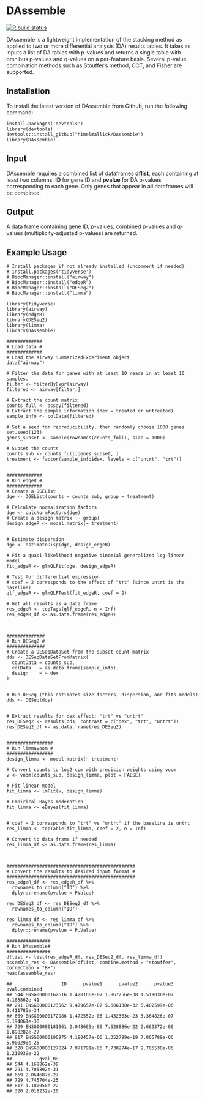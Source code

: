 # DAssemble

[![R build status](https://github.com/Ziyu-Liu-WCM/DAssemble/workflows/R-CMD-check-bioc/badge.svg)](https://github.com/Ziyu-Liu-WCM/DAssemble/actions)

DAssemble is a lightweight implementation of the stacking method as
applied to two or more differential analysis (DA) results tables. It
takes as inputs a list of DA tables with p-values and returns a single
table with omnibus p-values and q-values on a per-feature basis. Several
p-value combination methods such as Stouffer’s method, CCT, and Fisher
are supported.

## Installation

To install the latest version of DAssemble from Github, run the
following command:

    install.packages('devtools')
    library(devtools)
    devtools::install_github("himelmallick/DAssemble")
    library(DAssemble)

## Input

DAssemble requires a combined list of dataframes **dflist**, each
containing at least two columns: **ID** for gene ID and **pvalue** for
DA p-values corresponding to each gene. Only genes that appear in all
dataframes will be combined.

## Output

A data frame containing gene ID, p-values, combined p-values and
q-values (multiplicity-adjusted p-values) are returned.

## Example Usage

    # Install packages if not already installed (uncomment if needed)
    # install.packages('tidyverse')
    # BiocManager::install("airway")
    # BiocManager::install("edgeR")
    # BiocManager::install("DESeq2")
    # BiocManager::install("limma")

    library(tidyverse)
    library(airway)
    library(edgeR)
    library(DESeq2)
    library(limma)
    library(DAssemble)

    #############
    # Load Data #
    #############
    # Load the airway SummarizedExperiment object
    data("airway")

    # Filter the data for genes with at least 10 reads in at least 10 samples.
    filter <- filterByExpr(airway)
    filtered <- airway[filter,]

    # Extract the count matrix
    counts_full <- assay(filtered)
    # Extract the sample information (dex = treated or untreated)
    sample_info <- colData(filtered)

    # Set a seed for reproducibility, then randomly choose 1000 genes
    set.seed(123)
    genes_subset <- sample(rownames(counts_full), size = 1000)

    # Subset the counts
    counts_sub <- counts_full[genes_subset, ]
    treatment <- factor(sample_info$dex, levels = c("untrt", "trt"))


    #############
    # Run edgeR #
    #############
    # Create a DGEList
    dge <- DGEList(counts = counts_sub, group = treatment)

    # Calculate normalization factors
    dge <- calcNormFactors(dge)
    # Create a design matrix (~ group)
    design_edgeR <- model.matrix(~ treatment)


    # Estimate dispersion
    dge <- estimateDisp(dge, design_edgeR)

    # Fit a quasi-likelihood negative binomial generalized log-linear model
    fit_edgeR <- glmQLFit(dge, design_edgeR)

    # Test for differential expression
    # coef = 2 corresponds to the effect of "trt" (since untrt is the baseline)
    qlf_edgeR <- glmQLFTest(fit_edgeR, coef = 2)

    # Get all results as a data frame
    res_edgeR <- topTags(qlf_edgeR, n = Inf)
    res_edgeR_df <- as.data.frame(res_edgeR)



    ##############
    # Run DESeq2 #
    ##############
    # Create a DESeqDataSet from the subset count matrix
    dds <- DESeqDataSetFromMatrix(
      countData = counts_sub,
      colData   = as.data.frame(sample_info),
      design    = ~ dex
    )


    # Run DESeq (this estimates size factors, dispersion, and fits models)
    dds <- DESeq(dds)


    # Extract results for dex effect: "trt" vs "untrt"
    res_DESeq2 <- results(dds, contrast = c("dex", "trt", "untrt"))
    res_DESeq2_df <- as.data.frame(res_DESeq2)


    #################
    # Run limmavoom #
    #################
    design_limma <- model.matrix(~ treatment)

    # Convert counts to log2-cpm with precision weights using voom
    v <- voom(counts_sub, design_limma, plot = FALSE)

    # Fit linear model
    fit_limma <- lmFit(v, design_limma)

    # Empirical Bayes moderation
    fit_limma <- eBayes(fit_limma)


    # coef = 2 corresponds to "trt" vs "untrt" if the baseline is untrt
    res_limma <- topTable(fit_limma, coef = 2, n = Inf)

    # Convert to data frame if needed
    res_limma_df <- as.data.frame(res_limma)



    ###############################################
    # Convert the results to desired input format #
    ###############################################
    res_edgeR_df <- res_edgeR_df %>% 
      rownames_to_column("ID") %>% 
      dplyr::rename(pvalue = PValue)

    res_DESeq2_df <- res_DESeq2_df %>% 
      rownames_to_column("ID")

    res_limma_df <- res_limma_df %>% 
      rownames_to_column("ID") %>%
      dplyr::rename(pvalue = P.Value)

    ################
    # Run DAssemble#
    ################
    dflist <- list(res_edgeR_df, res_DESeq2_df, res_limma_df)
    assemble_res <- DAssemble(dflist, combine.method = "stouffer", correction = "BH")
    head(assemble_res)

    ##                  ID      pvalue1      pvalue2      pvalue3 pval.combined
    ## 544 ENSG00000162616 1.428166e-07 1.867256e-38 1.519030e-07  4.168862e-41
    ## 291 ENSG00000123562 9.479657e-07 5.606138e-32 5.402599e-06  9.411785e-34
    ## 669 ENSG00000172986 1.472552e-06 1.432363e-23 3.364826e-07  6.194061e-30
    ## 729 ENSG00000181061 2.048669e-06 7.628886e-22 2.669372e-06  1.898282e-27
    ## 817 ENSG00000196975 4.180457e-06 1.352799e-19 7.865789e-06  5.900290e-25
    ## 320 ENSG00000127824 7.971791e-06 7.738274e-17 9.705530e-06  1.210939e-22
    ##          qval_BH
    ## 544 4.168862e-38
    ## 291 4.705892e-31
    ## 669 2.064687e-27
    ## 729 4.745704e-25
    ## 817 1.180058e-22
    ## 320 2.018232e-20
